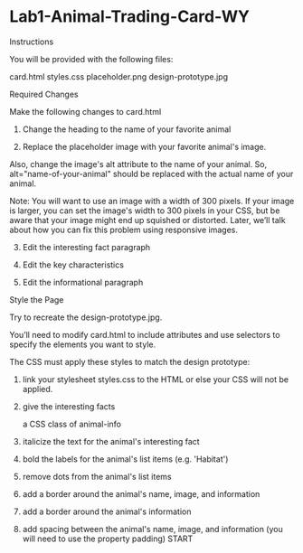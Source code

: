 # Lab1-Animal-Trading-Card-WY

Instructions

You will be provided with the following files:

card.html
styles.css
placeholder.png
design-prototype.jpg

Required Changes

Make the following changes to card.html

1. Change the heading to the name of your favorite animal

2. Replace the placeholder image with your favorite animal's image.

Also, change the image's alt attribute to the name of your animal. So, alt="name-of-your-animal" should be replaced with the actual name of your animal.

Note: You will want to use an image with a width of 300 pixels. If your image is larger, you can set the image's width to 300 pixels in your CSS, but be aware that your image might end up squished or distorted. Later, we’ll talk about how you can fix this problem using responsive images.

3. Edit the interesting fact paragraph

4. Edit the key characteristics

5. Edit the informational paragraph

Style the Page

Try to recreate the design-prototype.jpg.

You’ll need to modify card.html to include attributes and use selectors to specify the elements you want to style.

The CSS must apply these styles to match the design prototype:

1. link your stylesheet styles.css to the HTML or else your CSS will not be applied.

2. give the interesting facts <div> a CSS class of animal-info

3. italicize the text for the animal's interesting fact

4. bold the labels for the animal's list items (e.g. 'Habitat')

5. remove dots from the animal's list items

6. add a border around the animal's name, image, and information

7. add a border around the animal's information

8. add spacing between the animal's name, image, and information (you will need to use the property padding)
START
